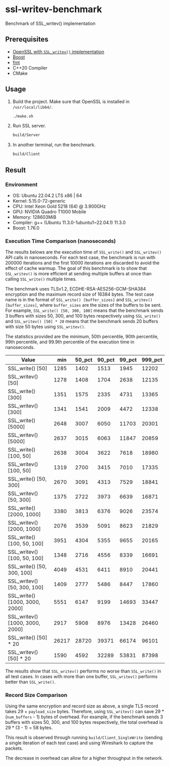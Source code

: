 # ssl-writev-benchmark

Benchmark of SSL_writev() implementation

## Prerequisites

- [OpenSSL with `SSL_writev()` implementation](https://github.com/peppapighs/openssl/tree/writev)
- [Boost](https://www.boost.org/)
- [fmt](https://github.com/fmtlib/fmt)
- C++20 Compiler
- CMake

## Usage

1. Build the project. Make sure that OpenSSL is installed in `/usr/local/lib64/`.

   ```bash
   ./make.sh
   ```

1. Run SSL server.

   ```bash
   build/Server
   ```

1. In another terminal, run the benchmark.

   ```bash
   build/Client
   ```

## Result

### Environment

- OS: Ubuntu 22.04.2 LTS x86 | 64
- Kernel: 5.15.0-72-generic
- CPU: Intel Xeon Gold 5218 (64) @ 3.900GHz
- GPU: NVIDIA Quadro T1000 Mobile
- Memory: 128603MiB
- Compiler: g++ (Ubuntu 11.3.0-1ubuntu1~22.04.1) 11.3.0
- Boost: 1.76.0

### Execution Time Comparison (nanoseconds)

The results belows are the execution time of `SSL_write()` and `SSL_writev()` API calls in nanoseconds. For each test case, the benchmark is run with 200000 iterations and the first 10000 iterations are discarded to avoid the effect of cache warmup. The goal of this benchmark is to show that `SSL_writev()` is more efficient at sending multiple buffers at once than calling `SSL_write()` multiple times.

The benchmark uses TLSv1.2, ECDHE-RSA-AES256-GCM-SHA384 encryption and the maximum record size of 16384 bytes. The test case name is in the format of `SSL_write() [buffer_sizes]` and `SSL_writev() [buffer_sizes]`, where `buffer_sizes` are the sizes of the buffers to be sent. For example, `SSL_write() [50, 300, 100]` means that the benchmark sends 3 buffers with sizes 50, 300, and 100 bytes respectively using `SSL_write()` and `SSL_writev() [50] * 20` means that the benchmark sends 20 buffers with size 50 bytes using `SSL_writev()`.

The statistics provided are the minimum, 50th percentile, 90th percentile, 99th percentile, and 99.9th percentile of the execution time in nanoseconds.

| Value                           | min   | 50_pct | 90_pct | 99_pct | 999_pct |
| ------------------------------- | ----- | ------ | ------ | ------ | ------- |
| SSL_write() [50]                | 1285  | 1402   | 1513   | 1945   | 12202   |
| SSL_writev() [50]               | 1278  | 1408   | 1704   | 2638   | 12135   |
| SSL_write() [300]               | 1351  | 1575   | 2335   | 4731   | 13365   |
| SSL_writev() [300]              | 1341  | 1541   | 2009   | 4472   | 12338   |
| SSL_write() [5000]              | 2648  | 3007   | 6050   | 11703  | 20301   |
| SSL_writev() [5000]             | 2637  | 3015   | 6063   | 11847  | 20859   |
| SSL_write() [100, 50]           | 2638  | 3004   | 3622   | 7618   | 18980   |
| SSL_writev() [100, 50]          | 1319  | 2700   | 3415   | 7010   | 17335   |
| SSL_write() [50, 300]           | 2670  | 3091   | 4313   | 7529   | 18841   |
| SSL_writev() [50, 300]          | 1375  | 2722   | 3973   | 6639   | 16871   |
| SSL_write() [2000, 1000]        | 3380  | 3813   | 6376   | 9026   | 23574   |
| SSL_writev() [2000, 1000]       | 2076  | 3539   | 5091   | 8623   | 21829   |
| SSL_write() [100, 50, 100]      | 3951  | 4304   | 5355   | 9655   | 20165   |
| SSL_writev() [100, 50, 100]     | 1348  | 2716   | 4556   | 8339   | 16691   |
| SSL_write() [50, 300, 100]      | 4049  | 4531   | 6411   | 8910   | 20441   |
| SSL_writev() [50, 300, 100]     | 1409  | 2777   | 5486   | 8447   | 17860   |
| SSL_write() [1000, 3000, 2000]  | 5551  | 6147   | 9199   | 14693  | 33447   |
| SSL_writev() [1000, 3000, 2000] | 2917  | 5908   | 8976   | 13428  | 26460   |
| SSL_write() [50] \* 20          | 26217 | 28720  | 39371  | 66174  | 96101   |
| SSL_writev() [50] \* 20         | 1590  | 4592   | 32289  | 53831  | 87398   |

The results show that `SSL_writev()` performs no worse than `SSL_write()` in all test cases. In cases with more than one buffer, `SSL_writev()` performs better than `SSL_write()`.

### Record Size Comparison

Using the same encryption and record size as above, a single TLS record takes 29 + `payload_size` bytes. Therefore, using `SSL_writev()` can save 29 \* (`num_buffers` - 1) bytes of overhead. For example, if the benchmark sends 3 buffers with sizes 50, 300, and 100 bytes respectively, the total overhead is 29 \* (3 - 1) = 58 bytes.

This result is observed through running `build/Client_SingleWrite` (sending a single iteration of each test case) and using Wireshark to capture the packets.

The decrease in overhead can allow for a higher throughput in the network.
